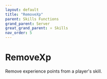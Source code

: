 ```yaml
---
layout: default
title: "RemoveXp"
parent: Skills Functions
grand_parent: Server
great_grand_parent: ⭐ Skills
nav_order: 5
---
```


# RemoveXp
Remove experience points from a player's skill.